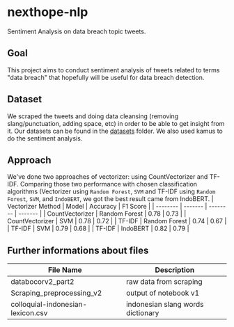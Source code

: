 # nexthope-nlp
Sentiment Analysis on data breach topic tweets.

## Goal
This project aims to conduct sentiment analysis of tweets related to terms "data breach" that hopefully will be useful for data breach detection.

## Dataset
We scraped the tweets and doing data cleansing (removing slang/punctuation, adding space, etc) in order to be able to get insight from it. Our datasets can be found in the [datasets](https://github.com/lilypon246/nexthope-nlp/tree/main/datasets) folder. We also used kamus to do the sentiment analysis.

## Approach
We've done two approaches of vectorizer: using CountVectorizer and TF-IDF. Comparing those two performance with chosen classification algorithms (Vectorizer using `Random Forest`, `SVM` and TF-IDF using `Random Forest`, `SVM`, and `IndoBERT`, we got the best result came from IndoBERT. 
| Vectorizer Method | Model | Accuracy | F1 Score |
| -------- | -------  | -------- | -------  |
| CountVectorizer | Random Forest | 0.78 | 0.73 |
| CountVectorizer | SVM | 0.78 | 0.72 |
| TF-IDF | Random Forest | 0.74 | 0.67 |
| TF-IDF | SVM | 0.79 | 0.68 |
| TF-IDF | IndoBERT | 0.82 | 0.79 | 


## Further informations about files

| File Name | Description|
| -------- | -------  |
| databocorv2_part2 | raw data from scraping |
| Scraping_preprocessing_v2 | output of notebook v1 |
| colloquial-indonesian-lexicon.csv | indonesian slang words dictionary |
